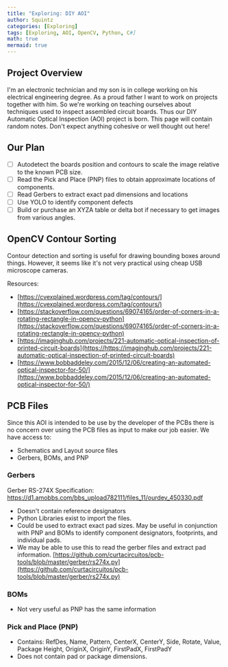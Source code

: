 ```yaml
---
title: "Exploring: DIY AOI"
author: Squintz
categories: [Exploring]
tags: [Exploring, AOI, OpenCV, Python, C#]
math: true
mermaid: true
---
```


## Project Overview

I'm an electronic technician and my son is in college working on his electrical engineering degree. As a proud father I want to work on projects together with him. So we're working on teaching ourselves about techniques used to inspect assembled circuit boards. Thus our DIY Automatic Optical Inspection (AOI) project is born. This page will contain random notes. Don't expect anything cohesive or well thought out here!

## Our Plan

* [ ] Autodetect the boards position and contours to scale the image relative to the known PCB size.
* [ ] Read the Pick and Place (PNP) files to obtain approximate locations of components.
* [ ] Read Gerbers to extract exact pad dimensions and locations
* [ ] Use YOLO to identify component defects
* [ ] Build or purchase an XYZA table or delta bot if necessary to get images from various angles.

## OpenCV Contour Sorting

Contour detection and sorting is useful for drawing bounding boxes around things. However, it seems like it's not very practical using cheap USB microscope cameras.

Resources:

* [https://cvexplained.wordpress.com/tag/contours/](https://cvexplained.wordpress.com/tag/contours/)
* [https://stackoverflow.com/questions/69074165/order-of-corners-in-a-rotating-rectangle-in-opencv-python](https://stackoverflow.com/questions/69074165/order-of-corners-in-a-rotating-rectangle-in-opencv-python)
* [https://imaginghub.com/projects/221-automatic-optical-inspection-of-printed-circuit-boards](https://https://imaginghub.com/projects/221-automatic-optical-inspection-of-printed-circuit-boards)
* [https://www.bobbaddeley.com/2015/12/06/creating-an-automated-optical-inspector-for-50/](https://www.bobbaddeley.com/2015/12/06/creating-an-automated-optical-inspector-for-50/)

## PCB Files

Since this AOI is intended to be use by the developer of the PCBs there is no concern over using the PCB files as input to make our job easier. We have access to:

* Schematics and Layout source files
* Gerbers, BOMs, and PNP

### Gerbers

Gerber RS-274X Specification: https://d1.amobbs.com/bbs_upload782111/files_11/ourdev_450330.pdf

* Doesn't contain reference designators
* Python Libraries exist to import the files.
* Could be used to extract exact pad sizes. May be useful in conjunction with PNP and BOMs to identify component designators, footprints, and individual pads.
* We may be able to use this to read the gerber files and extract pad information. [https://github.com/curtacircuitos/pcb-tools/blob/master/gerber/rs274x.py](https://github.com/curtacircuitos/pcb-tools/blob/master/gerber/rs274x.py)

### BOMs

* Not very useful as PNP has the same information

### Pick and Place (PNP)

* Contains: RefDes, Name, Pattern, CenterX, CenterY, Side, Rotate, Value, Package Height, OriginX, OriginY, FirstPadX, FirstPadY
* Does not contain pad or package dimensions.

